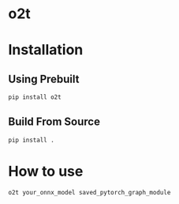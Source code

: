 # o2t


# Installation
## Using Prebuilt
```bash
pip install o2t
```
## Build From Source
```
pip install .
```


# How to use
```
o2t your_onnx_model saved_pytorch_graph_module
```
